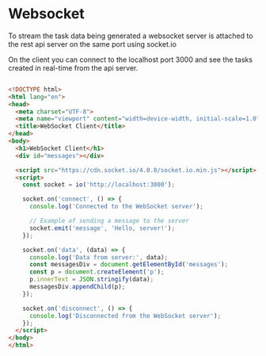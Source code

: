 # Websocket 

To stream the task data being generated a websocket server is attached to the rest api server on the same port using socket.io

On the client you can connect to the localhost port 3000 and see the tasks created in real-time from the api server. 

```html

<!DOCTYPE html>
<html lang="en">
<head>
  <meta charset="UTF-8">
  <meta name="viewport" content="width=device-width, initial-scale=1.0">
  <title>WebSocket Client</title>
</head>
<body>
  <h1>WebSocket Client</h1>
  <div id="messages"></div>

  <script src="https://cdn.socket.io/4.0.0/socket.io.min.js"></script>
  <script>
    const socket = io('http://localhost:3000');

    socket.on('connect', () => {
      console.log('Connected to the WebSocket server');

      // Example of sending a message to the server
      socket.emit('message', 'Hello, server!');
    });

    socket.on('data', (data) => {
      console.log('Data from server:', data);
      const messagesDiv = document.getElementById('messages');
      const p = document.createElement('p');
      p.innerText = JSON.stringify(data);
      messagesDiv.appendChild(p);
    });

    socket.on('disconnect', () => {
      console.log('Disconnected from the WebSocket server');
    });
  </script>
</body>
</html>
```